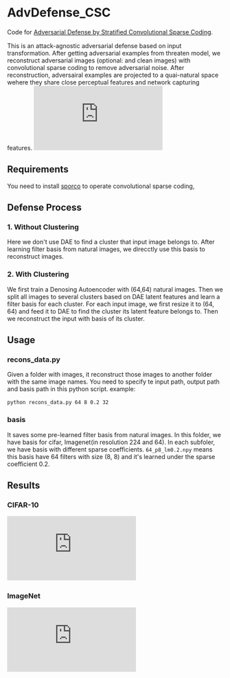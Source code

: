 # AdvDefense_CSC
Code for [Adversarial Defense by Stratiﬁed Convolutional Sparse Coding](https://arxiv.org/pdf/1812.00037.pdf).

This is an attack-agnostic adversarial defense based on input transformation. After getting adversarial examples from threaten model, we reconstruct adversarial images (optional: and clean images) with convolutional sparse coding to remove adversarial noise. After reconstruction, adversairal examples are projected to a quai-natural space wehere they share close perceptual features and network capturing features. 
![pipeline](https://github.com/GitBoSun/AdvDefense_CSC/blob/master/images/pipeline.pdf)
## Requirements
You need to install [sporco](https://github.com/bwohlberg/sporco) to operate convolutional sparse coding, 
## Defense Process
### 1. Without Clustering 
Here we don't use DAE to find a cluster that input image belongs to. After learning filter basis from natural images, we direcctly use this basis to reconstruct images. 
### 2. With Clustering
We first train a Denosing Autoencoder with (64,64) natural images. Then we split all images to several clusters based on DAE latent features and learn a filter basis for each cluster. For each input image, we first resize it to (64, 64) and feed it to DAE to find the cluster its latent feature belongs to. Then we reconstruct the input with basis of its cluster. 
## Usage
### recons_data.py
Given a folder with images, it reconstruct those images to another folder with the same image names. 
You need to specify te input path, output path and basis path in this python script. 
example: 
```
python recons_data.py 64 8 0.2 32
```
### basis
It saves some pre-learned filter basis from natural images. In this folder, we have basis for cifar, Imagenet(in resolution 224 and 64). In each subfoler, we have basis with different sparse coefficients. 
```64_p8_lm0.2.npy``` means this basis have 64 filters with size (8, 8) and it's learned under the sparse coefficient 0.2. 
## Results
### CIFAR-10
![](https://github.com/GitBoSun/AdvDefense_CSC/blob/master/images/cifar_compare.pdf)
### ImageNet
![](https://github.com/GitBoSun/AdvDefense_CSC/blob/master/images/imagenet_compare.pdf)



